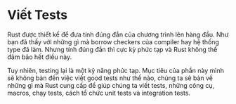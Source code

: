 # Viết Tests

Rust được thiết kế để đưa tính đúng đắn của chương trình lên hàng đầu.
Như bạn đã thấy với những gì mà borrow checkers của compiler hay hệ thống type
đã làm. Nhưng tính đúng đắn thì cực kỳ phức tạp và Rust không thể đảm bảo hết điều này.

Tuy nhiên, testing lại là một kỹ năng phức tạp. Mục tiêu của 
phần này mình sẽ không bàn đến việc viết good tests như thế nào, 
chúng ta sẽ bàn về những gì mà Rust cung cấp để giúp chúng ta viết tests, 
những công cụ, macros, chạy tests, cách tổ chức unit tests 
và integration tests.

